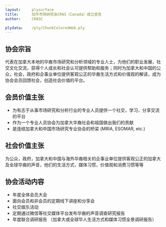 ```yaml
---
layout:     plysurface
title:      加华市场研究会CRAS（Canada）成立宣告
author:     CRASC

plydata: 	/ply/ChunkColoredWeb.ply
---
```


## 协会宗旨

代表在加拿大本地的华裔市场研究和分析领域的专业人士，为他们的职业发展，社交文化交流，获得个人成长和社会认可提供帮助和服务；同时为加拿大和中国的公众，社会，政府和企事业单位提供客观公正的华裔生活方式和价值观的解读，成为协会会员回馈社会，创造社会价值的平台。

## 会员价值主张

* 为有志于从事市场研究和分析行业的专业人员提供一个社交，学习，分享交流的平台
* 作为一个专业人员协会为加拿大华裔社会和祖国做出我们的贡献
* 是连结加拿大和中国市场研究专业协会的桥梁 (MRIA, ESOMAR, etc.)

## 社会价值主张

为公众，政府，加拿大和中国与海外华裔相关的企事业单位提供客观公正的加拿大及全球华裔的声音，他们的生活方式，媒体习惯，价值观和消费习惯等等

## 协会活动内容

* 年度全体会员大会
* 面向会员和非会员的定期线下讲座和分享会
* 社交娱乐活动
* 定期通过微信等社交媒体平台发布华裔的声音调查研究报告
* 年度联合调研报告 （加拿大或全球华人生活方式和媒体习惯全景调研报告）
